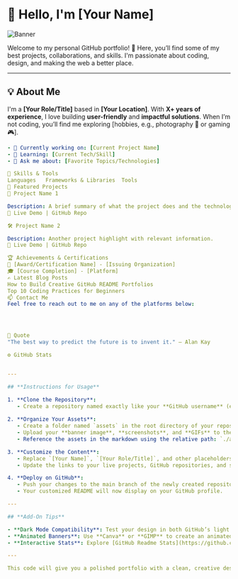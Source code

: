 # 👋 Hello, I'm [Your Name]  

![Banner](./assets/banner.png)

Welcome to my personal GitHub portfolio! 🚀 Here, you’ll find some of my best projects, collaborations, and skills. I'm passionate about coding, design, and making the web a better place.

---

## 💡 About Me  
I'm a **[Your Role/Title]** based in **[Your Location]**. With **X+ years of experience**, I love building **user-friendly** and **impactful solutions**. When I’m not coding, you’ll find me exploring [hobbies, e.g., photography 📸 or gaming 🎮].

```yaml
- 🔭 Currently working on: [Current Project Name]
- 🌱 Learning: [Current Tech/Skill]
- 💬 Ask me about: [Favorite Topics/Technologies]

🎯 Skills & Tools
Languages	Frameworks & Libraries	Tools
🌟 Featured Projects
📘 Project Name 1

Description: A brief summary of what the project does and the technology used.
🔗 Live Demo | GitHub Repo

🛠️ Project Name 2

Description: Another project highlight with relevant information.
🔗 Live Demo | GitHub Repo

🏆 Achievements & Certifications
🥇 [Award/Certification Name] - [Issuing Organization]
🎓 [Course Completion] - [Platform]
✍️ Latest Blog Posts
How to Build Creative GitHub README Portfolios
Top 10 Coding Practices for Beginners
📫 Contact Me
Feel free to reach out to me on any of the platforms below:




💬 Quote
"The best way to predict the future is to invent it." — Alan Kay

⚙️ GitHub Stats


---

## **Instructions for Usage**

1. **Clone the Repository**:  
   - Create a repository named exactly like your **GitHub username** (e.g., if your username is `johnDoe`, the repository should be named `johnDoe`).
   
2. **Organize Your Assets**:  
   - Create a folder named `assets` in the root directory of your repository.  
   - Upload your **banner image**, **screenshots**, and **GIFs** to the `assets` folder.  
   - Reference the assets in the markdown using the relative path: `./assets/your-image.png`.

3. **Customize the Content**:  
   - Replace `[Your Name]`, `[Your Role/Title]`, and other placeholders with your actual information.  
   - Update the links to your live projects, GitHub repositories, and social profiles.

4. **Deploy on GitHub**:  
   - Push your changes to the main branch of the newly created repository.  
   - Your customized README will now display on your GitHub profile.

---

## **Add-On Tips**

- **Dark Mode Compatibility**: Test your design in both GitHub’s light and dark themes.
- **Animated Banners**: Use **Canva** or **GIMP** to create an animated header if you want a more dynamic introduction.
- **Interactive Stats**: Explore [GitHub Readme Stats](https://github.com/anuraghazra/github-readme-stats) for more customization options.

---

This code will give you a polished portfolio with a clean, creative design. If you have any more questions or need help with customization, feel free to ask! 🚀


